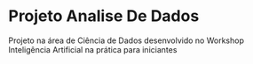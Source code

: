 # Projeto Analise De Dados
Projeto na área de Ciência de Dados desenvolvido no Workshop Inteligência Artificial na prática para iniciantes
